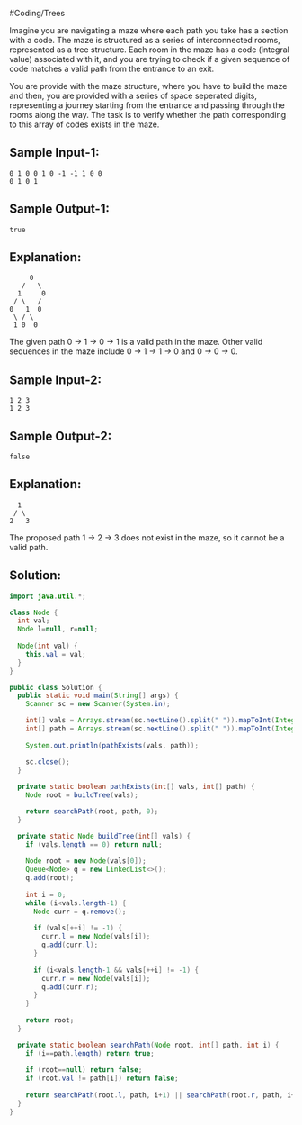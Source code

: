 #Coding/Trees 

Imagine you are navigating a maze where each path you take has a section with a 
code. The maze is structured as a series of interconnected rooms, 
represented as a tree structure. Each room in the maze has a code (integral value)
associated with it, and you are trying to check if a given sequence of code 
matches a valid path from the entrance to an exit. 

You are provide with the maze structure, where you have to build the maze and then,
you are provided with a series of space seperated digits, representing a journey 
starting from the entrance and passing through the rooms along the way. 
The task is to verify whether the path corresponding to this array of codes 
exists in the maze.

Sample Input-1:
------
```
0 1 0 0 1 0 -1 -1 1 0 0
0 1 0 1
```

Sample Output-1: 
------
```
true
```

Explanation:
------
```
     0
   /   \
  1     0
 / \   /
0   1  0
 \ / \
 1 0  0
```
The given path 0 → 1 → 0 → 1 is a valid path in the maze. 
Other valid sequences in the maze include 0 → 1 → 1 → 0 and 0 → 0 → 0.


Sample Input-2:
------
```
1 2 3
1 2 3
```

Sample Output-2:
------
```
false
```

Explanation:
------
```
  1
 / \
2   3
```
The proposed path 1 → 2 → 3 does not exist in the maze, 
so it cannot be a valid path.

## Solution:

```java
import java.util.*;

class Node {
  int val;
  Node l=null, r=null;
  
  Node(int val) {
    this.val = val;
  }
}

public class Solution {
  public static void main(String[] args) {
    Scanner sc = new Scanner(System.in);

    int[] vals = Arrays.stream(sc.nextLine().split(" ")).mapToInt(Integer::parseInt).toArray();
    int[] path = Arrays.stream(sc.nextLine().split(" ")).mapToInt(Integer::parseInt).toArray();
  
    System.out.println(pathExists(vals, path));

    sc.close();
  }
    
  private static boolean pathExists(int[] vals, int[] path) {
    Node root = buildTree(vals);

    return searchPath(root, path, 0);
  }

  private static Node buildTree(int[] vals) {
    if (vals.length == 0) return null;
    
    Node root = new Node(vals[0]);
    Queue<Node> q = new LinkedList<>();
    q.add(root);
    
    int i = 0;
    while (i<vals.length-1) {
      Node curr = q.remove();
      
      if (vals[++i] != -1) {
        curr.l = new Node(vals[i]);
        q.add(curr.l);
      }
      
      if (i<vals.length-1 && vals[++i] != -1) {
        curr.r = new Node(vals[i]);
        q.add(curr.r);
      }
    }
    
    return root;
  }

  private static boolean searchPath(Node root, int[] path, int i) {
    if (i==path.length) return true;
    
    if (root==null) return false;
    if (root.val != path[i]) return false;
    
    return searchPath(root.l, path, i+1) || searchPath(root.r, path, i+1);
  }
}
```